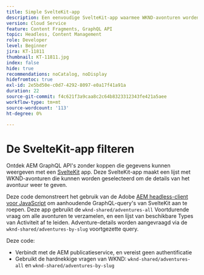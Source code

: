 ```yaml
---
title: Simple SvelteKit-app
description: Een eenvoudige SvelteKit-app waarmee WKND-avonturen worden weergegeven die zijn gemodelleerd met Content Fragments.
version: Cloud Service
feature: Content Fragments, GraphQL API
topic: Headless, Content Management
role: Developer
level: Beginner
jira: KT-11811
thumbnail: KT-11811.jpg
index: false
hide: true
recommendations: noCatalog, noDisplay
hidefromtoc: true
exl-id: 2e5bd50e-c0d7-4292-8097-e0a17f41a91a
duration: 22
source-git-commit: f4c621f3a9caa8c2c64b8323312343fe421a5aee
workflow-type: tm+mt
source-wordcount: '113'
ht-degree: 0%

---
```


# De SvelteKit-app filteren

Ontdek AEM GraphQL API&#39;s zonder koppen die gegevens kunnen weergeven met een [SvelteKit](https://kit.svelte.dev/) app. Deze SvelteKit-app maakt een lijst met WKND-avonturen die kunnen worden geselecteerd om de details van het avontuur weer te geven.

Deze code demonstreert het gebruik van de Adobe [AEM headless-client voor JavaScript](https://github.com/adobe/aem-headless-client-js/blob/main/api-reference.md) om aanhoudende GraphQL-query&#39;s van SvelteKit aan te roepen. Deze app gebruikt de `wknd-shared/adventures-all` Voortdurende vraag om alle avonturen te verzamelen, en een lijst van beschikbare Types van Activiteit af te leiden. Adventure-details worden aangevraagd via de `wknd-shared/adventures-by-slug` voortgezette query.

Deze code:

+ Verbindt met de AEM publicatieservice, en vereist geen authentificatie
+ Gebruikt de hardnekkige vragen van WKND: `wknd-shared/adventures-all` en `wknd-shared/adventures-by-slug`
